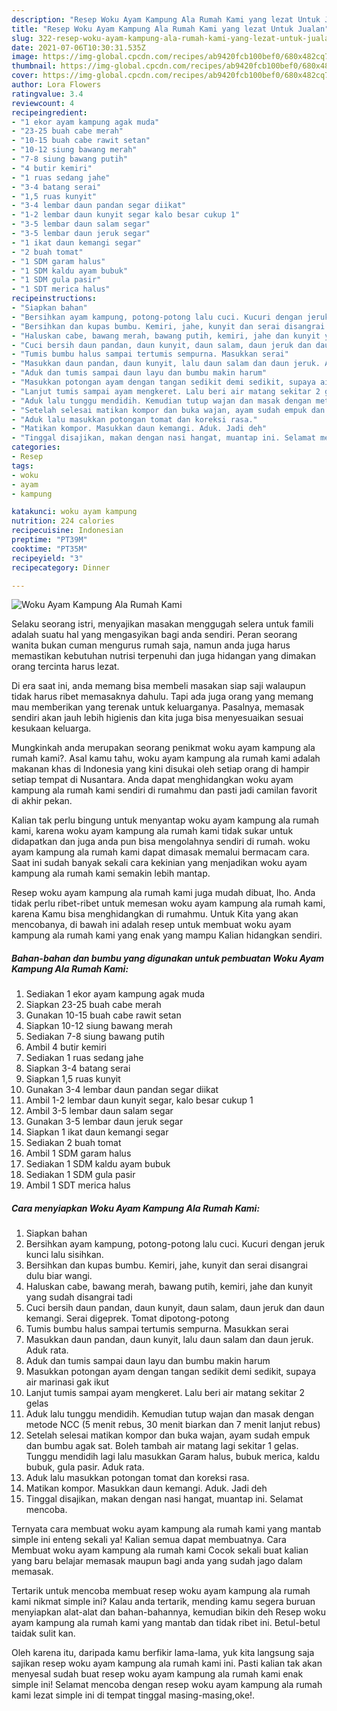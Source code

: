 ```yaml
---
description: "Resep Woku Ayam Kampung Ala Rumah Kami yang lezat Untuk Jualan"
title: "Resep Woku Ayam Kampung Ala Rumah Kami yang lezat Untuk Jualan"
slug: 322-resep-woku-ayam-kampung-ala-rumah-kami-yang-lezat-untuk-jualan
date: 2021-07-06T10:30:31.535Z
image: https://img-global.cpcdn.com/recipes/ab9420fcb100bef0/680x482cq70/woku-ayam-kampung-ala-rumah-kami-foto-resep-utama.jpg
thumbnail: https://img-global.cpcdn.com/recipes/ab9420fcb100bef0/680x482cq70/woku-ayam-kampung-ala-rumah-kami-foto-resep-utama.jpg
cover: https://img-global.cpcdn.com/recipes/ab9420fcb100bef0/680x482cq70/woku-ayam-kampung-ala-rumah-kami-foto-resep-utama.jpg
author: Lora Flowers
ratingvalue: 3.4
reviewcount: 4
recipeingredient:
- "1 ekor ayam kampung agak muda"
- "23-25 buah cabe merah"
- "10-15 buah cabe rawit setan"
- "10-12 siung bawang merah"
- "7-8 siung bawang putih"
- "4 butir kemiri"
- "1 ruas sedang jahe"
- "3-4 batang serai"
- "1,5 ruas kunyit"
- "3-4 lembar daun pandan segar diikat"
- "1-2 lembar daun kunyit segar kalo besar cukup 1"
- "3-5 lembar daun salam segar"
- "3-5 lembar daun jeruk segar"
- "1 ikat daun kemangi segar"
- "2 buah tomat"
- "1 SDM garam halus"
- "1 SDM kaldu ayam bubuk"
- "1 SDM gula pasir"
- "1 SDT merica halus"
recipeinstructions:
- "Siapkan bahan"
- "Bersihkan ayam kampung, potong-potong lalu cuci. Kucuri dengan jeruk kunci lalu sisihkan."
- "Bersihkan dan kupas bumbu. Kemiri, jahe, kunyit dan serai disangrai dulu biar wangi."
- "Haluskan cabe, bawang merah, bawang putih, kemiri, jahe dan kunyit yang sudah disangrai tadi"
- "Cuci bersih daun pandan, daun kunyit, daun salam, daun jeruk dan daun kemangi. Serai digeprek. Tomat dipotong-potong"
- "Tumis bumbu halus sampai tertumis sempurna. Masukkan serai"
- "Masukkan daun pandan, daun kunyit, lalu daun salam dan daun jeruk. Aduk rata."
- "Aduk dan tumis sampai daun layu dan bumbu makin harum"
- "Masukkan potongan ayam dengan tangan sedikit demi sedikit, supaya air marinasi gak ikut"
- "Lanjut tumis sampai ayam mengkeret. Lalu beri air matang sekitar 2 gelas"
- "Aduk lalu tunggu mendidih. Kemudian tutup wajan dan masak dengan metode NCC (5 menit rebus, 30 menit biarkan dan 7 menit lanjut rebus)"
- "Setelah selesai matikan kompor dan buka wajan, ayam sudah empuk dan bumbu agak sat. Boleh tambah air matang lagi sekitar 1 gelas. Tunggu mendidih lagi lalu masukkan Garam halus, bubuk merica, kaldu bubuk, gula pasir. Aduk rata."
- "Aduk lalu masukkan potongan tomat dan koreksi rasa."
- "Matikan kompor. Masukkan daun kemangi. Aduk. Jadi deh"
- "Tinggal disajikan, makan dengan nasi hangat, muantap ini. Selamat mencoba."
categories:
- Resep
tags:
- woku
- ayam
- kampung

katakunci: woku ayam kampung 
nutrition: 224 calories
recipecuisine: Indonesian
preptime: "PT39M"
cooktime: "PT35M"
recipeyield: "3"
recipecategory: Dinner

---
```



![Woku Ayam Kampung Ala Rumah Kami](https://img-global.cpcdn.com/recipes/ab9420fcb100bef0/680x482cq70/woku-ayam-kampung-ala-rumah-kami-foto-resep-utama.jpg)

Selaku seorang istri, menyajikan masakan menggugah selera untuk famili adalah suatu hal yang mengasyikan bagi anda sendiri. Peran seorang  wanita bukan cuman mengurus rumah saja, namun anda juga harus memastikan kebutuhan nutrisi terpenuhi dan juga hidangan yang dimakan orang tercinta harus lezat.

Di era  saat ini, anda memang bisa membeli masakan siap saji walaupun tidak harus ribet memasaknya dahulu. Tapi ada juga orang yang memang mau memberikan yang terenak untuk keluarganya. Pasalnya, memasak sendiri akan jauh lebih higienis dan kita juga bisa menyesuaikan sesuai kesukaan keluarga. 



Mungkinkah anda merupakan seorang penikmat woku ayam kampung ala rumah kami?. Asal kamu tahu, woku ayam kampung ala rumah kami adalah makanan khas di Indonesia yang kini disukai oleh setiap orang di hampir setiap tempat di Nusantara. Anda dapat menghidangkan woku ayam kampung ala rumah kami sendiri di rumahmu dan pasti jadi camilan favorit di akhir pekan.

Kalian tak perlu bingung untuk menyantap woku ayam kampung ala rumah kami, karena woku ayam kampung ala rumah kami tidak sukar untuk didapatkan dan juga anda pun bisa mengolahnya sendiri di rumah. woku ayam kampung ala rumah kami dapat dimasak memalui bermacam cara. Saat ini sudah banyak sekali cara kekinian yang menjadikan woku ayam kampung ala rumah kami semakin lebih mantap.

Resep woku ayam kampung ala rumah kami juga mudah dibuat, lho. Anda tidak perlu ribet-ribet untuk memesan woku ayam kampung ala rumah kami, karena Kamu bisa menghidangkan di rumahmu. Untuk Kita yang akan mencobanya, di bawah ini adalah resep untuk membuat woku ayam kampung ala rumah kami yang enak yang mampu Kalian hidangkan sendiri.

<!--inarticleads1-->

##### Bahan-bahan dan bumbu yang digunakan untuk pembuatan Woku Ayam Kampung Ala Rumah Kami:

1. Sediakan 1 ekor ayam kampung agak muda
1. Siapkan 23-25 buah cabe merah
1. Gunakan 10-15 buah cabe rawit setan
1. Siapkan 10-12 siung bawang merah
1. Sediakan 7-8 siung bawang putih
1. Ambil 4 butir kemiri
1. Sediakan 1 ruas sedang jahe
1. Siapkan 3-4 batang serai
1. Siapkan 1,5 ruas kunyit
1. Gunakan 3-4 lembar daun pandan segar diikat
1. Ambil 1-2 lembar daun kunyit segar, kalo besar cukup 1
1. Ambil 3-5 lembar daun salam segar
1. Gunakan 3-5 lembar daun jeruk segar
1. Siapkan 1 ikat daun kemangi segar
1. Sediakan 2 buah tomat
1. Ambil 1 SDM garam halus
1. Sediakan 1 SDM kaldu ayam bubuk
1. Sediakan 1 SDM gula pasir
1. Ambil 1 SDT merica halus




<!--inarticleads2-->

##### Cara menyiapkan Woku Ayam Kampung Ala Rumah Kami:

1. Siapkan bahan
1. Bersihkan ayam kampung, potong-potong lalu cuci. Kucuri dengan jeruk kunci lalu sisihkan.
1. Bersihkan dan kupas bumbu. Kemiri, jahe, kunyit dan serai disangrai dulu biar wangi.
1. Haluskan cabe, bawang merah, bawang putih, kemiri, jahe dan kunyit yang sudah disangrai tadi
1. Cuci bersih daun pandan, daun kunyit, daun salam, daun jeruk dan daun kemangi. Serai digeprek. Tomat dipotong-potong
1. Tumis bumbu halus sampai tertumis sempurna. Masukkan serai
1. Masukkan daun pandan, daun kunyit, lalu daun salam dan daun jeruk. Aduk rata.
1. Aduk dan tumis sampai daun layu dan bumbu makin harum
1. Masukkan potongan ayam dengan tangan sedikit demi sedikit, supaya air marinasi gak ikut
1. Lanjut tumis sampai ayam mengkeret. Lalu beri air matang sekitar 2 gelas
1. Aduk lalu tunggu mendidih. Kemudian tutup wajan dan masak dengan metode NCC (5 menit rebus, 30 menit biarkan dan 7 menit lanjut rebus)
1. Setelah selesai matikan kompor dan buka wajan, ayam sudah empuk dan bumbu agak sat. Boleh tambah air matang lagi sekitar 1 gelas. Tunggu mendidih lagi lalu masukkan Garam halus, bubuk merica, kaldu bubuk, gula pasir. Aduk rata.
1. Aduk lalu masukkan potongan tomat dan koreksi rasa.
1. Matikan kompor. Masukkan daun kemangi. Aduk. Jadi deh
1. Tinggal disajikan, makan dengan nasi hangat, muantap ini. Selamat mencoba.




Ternyata cara membuat woku ayam kampung ala rumah kami yang mantab simple ini enteng sekali ya! Kalian semua dapat membuatnya. Cara Membuat woku ayam kampung ala rumah kami Cocok sekali buat kalian yang baru belajar memasak maupun bagi anda yang sudah jago dalam memasak.

Tertarik untuk mencoba membuat resep woku ayam kampung ala rumah kami nikmat simple ini? Kalau anda tertarik, mending kamu segera buruan menyiapkan alat-alat dan bahan-bahannya, kemudian bikin deh Resep woku ayam kampung ala rumah kami yang mantab dan tidak ribet ini. Betul-betul taidak sulit kan. 

Oleh karena itu, daripada kamu berfikir lama-lama, yuk kita langsung saja sajikan resep woku ayam kampung ala rumah kami ini. Pasti kalian tak akan menyesal sudah buat resep woku ayam kampung ala rumah kami enak simple ini! Selamat mencoba dengan resep woku ayam kampung ala rumah kami lezat simple ini di tempat tinggal masing-masing,oke!.

